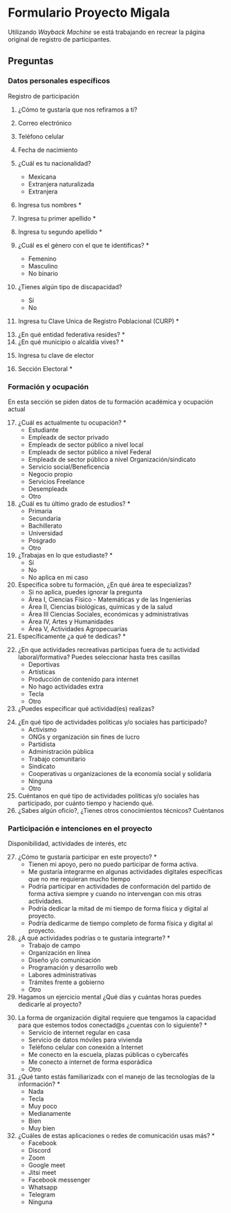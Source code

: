 # Formulario Proyecto Migala

Utilizando *Wayback Machine* se está trabajando en recrear la página original de registro de participantes.

## Preguntas

### Datos personales específicos

Registro de participación

1. ¿Cómo te gustaría que nos refiramos a ti?
2. Correo electrónico
3. Teléfono celular
4. Fecha de nacimiento
5. ¿Cuál es tu nacionalidad?
    - Mexicana
    - Extranjera naturalizada
    - Extranjera

6. Ingresa tus nombres *
<!-- Ejemplos "Jose", "Ana Karen" -->
7. Ingresa tu primer apellido *
<!-- Ejemplo: "Sánchez", "Ruiz". -->
8. Ingresa tu segundo apellido *
<!-- Ejemplo: "Sánchez", "Ruiz". -->
9. ¿Cuál es el género con el que te identificas? *
    - Femenino
    - Masculino
    - No binario
11. ¿Tienes algún tipo de discapacidad?
    - Sí
    - No

12. Ingresa tu Clave Unica de Registro Poblacional (CURP) *
<!-- ¿No conoces ese dato? Consúltalo aquí: <https://www.gob.mx/curp> -->
13. ¿En qué entidad federativa resides? *
14. ¿En qué municipio o alcaldía vives?  *
<!-- Ejemplos: "Atlacomulco", "Iztacalco", "Canatlán" -->
15. Ingresa tu clave de elector
<!-- Ese dato lo encuentras en tu credencial para votar del INE, justo en la sección que indica la imagen. Si no cuentas con tu credencial, puedes omitirla. -->
16. Sección Electoral *
<!-- Ese dato lo encuentras en tu credencial para votar del INE, justo en la sección que indica la imagen.

Es muy importante responderla bien.

Si no cuentas con credencial, solicita permiso para buscar en la credencial de alguien que viva en tu misma manzana, o puedes buscar tu domicilio en este mapa: <https://cartografia.ife.org.mx/sige7/?cartografia=mapas>

Si vives en el extranjero, solo escribe 9999 -->

### Formación y ocupación

En esta sección se piden datos de tu formación académica y ocupación actual

17. ¿Cuál es actualmente tu ocupación? *
    - Estudiante
    - Empleadx de sector privado
    - Empleadx de sector público a nivel local
    - Empleadx de sector público a nivel Federal
    - Empleadx de sector público a nivel Organización/sindicato
    - Servicio social/Beneficencia
    - Negocio propio
    - Servicios Freelance
    - Desempleadx
    - Otro
18. ¿Cuál es tu último grado de estudios? *
    - Primaria
    - Secundaria
    - Bachillerato
    - Universidad
    - Posgrado
    - Otro
19. ¿Trabajas en lo que estudiaste? *
    - Sí
    - No
    - No aplica en mi caso
20. Especifica sobre tu formación, ¿En qué área te especializas?
    - Si no aplica, puedes ignorar la pregunta
    - Área I, Ciencias Físico - Matemáticas y de las Ingenierías
    - Área II, Ciencias biológicas, químicas y de la salud
    - Área III Ciencias Sociales, económicas y administrativas
    - Área IV, Artes y Humanidades
    - Área V, Actividades Agropecuarias
21. Específicamente ¿a qué te dedicas? *
<!-- Tu puesto de trabajo, tiempo de experiencia, el giro de tu negocio o si eres estudiante o estás desempleado, ejemplo: "Reclutador de personal", "Tele-operador", "desarrollador de software freelance", "4 años de experiencia" "estudiante de secundaria", "Estudiante de ingeniería", "Desempleado". etc -->
22. ¿En que actividades recreativas participas fuera de tu actividad laboral/formativa? Puedes seleccionar hasta tres casillas
    - Deportivas
    - Artísticas
    - Producción de contenido para internet
    - No hago actividades extra
    - Tecla
    - Otro
23. ¿Puedes especificar qué actividad(es) realizas?
<!-- Ejemplos: "fisico-culturismo", "Danza contemporanea", -->
24. ¿En qué tipo de actividades políticas y/o sociales has participado? <!-- Selecciona las que sean necesarias -->
    - Activismo
    - ONGs y organización sin fines de lucro
    - Partidista
    - Administración pública
    - Trabajo comunitario
    - Sindicato
    - Cooperativas u organizaciones de la economía social y solidaria
    - Ninguna
    - Otro
25. Cuéntanos en qué tipo de actividades políticas y/o sociales has participado, por cuánto tiempo y haciendo qué.
26. ¿Sabes algún oficio?, ¿Tienes otros conocimientos técnicos? Cuéntanos

### Participación e intenciones en el proyecto

Disponibilidad, actividades de interés, etc

27. ¿Cómo te gustaría participar en este proyecto? * <!-- Contesta con honestidad, no pasa nada, la honestidad es necesaria. Selecciona solo una opción. -->
    - Tienen mi apoyo, pero no puedo participar de forma activa.
    - Me gustaría integrarme en algunas actividades digitales específicas que no me requieran mucho tiempo
    - Podría participar en actividades de conformación del partido de forma activa siempre y cuando no intervengan con mis otras actividades.
    - Podría dedicar la mitad de mi tiempo de forma física y digital al proyecto.
    - Podría dedicarme de tiempo completo de forma física y digital al proyecto.
28. ¿A qué actividades podrías o te gustaría integrarte? * <!-- Puedes seleccionar hasta tres casillas -->
    - Trabajo de campo
    - Organización en línea
    - Diseño y/o comunicación
    - Programación y desarrollo web
    - Labores administrativas
    - Trámites frente a gobierno
    - Otro
29. Hagamos un ejercicio mental ¿Qué días y cuántas horas puedes dedicarle al proyecto?
<!-- Sin tiempo disponible	1 a 3 hrs	4 a 6 hrs	6 a 8 hrs	8 o más hrs TABLA-->

30. La forma de organización digital requiere que tengamos la capacidad para que estemos todos conectad@s ¿cuentas con lo siguiente? *
    - Servicio de internet regular en casa
    - Servicio de datos móviles para vivienda
    - Teléfono celular con conexión a Internet
    - Me conecto en la escuela, plazas públicas o cybercafés
    - Me conecto a internet de forma esporádica
    - Otro
31. ¿Qué tanto estás familiarizadx con el manejo de las tecnologías de la información? *
    - Nada
    - Tecla
    - Muy poco
    - Medianamente
    - Bien
    - Muy bien
32. ¿Cuáles de estas aplicaciones o redes de comunicación usas más? *
    - Facebook
    - Discord
    - Zoom
    - Google meet
    - Jitsi meet
    - Facebook messenger
    - Whatsapp
    - Telegram
    - Ninguna